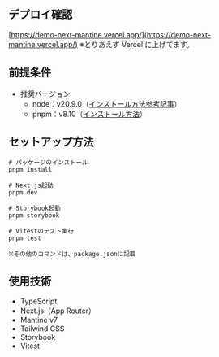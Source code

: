 ## デプロイ確認

[https://demo-next-mantine.vercel.app/](https://demo-next-mantine.vercel.app/)
※とりあえず Vercel に上げてます。

## 前提条件

- 推奨バージョン
  - node：v20.9.0（[インストール方法参考記事](https://kinsta.com/jp/blog/how-to-install-node-js/)）
  - pnpm：v8.10（[インストール方法](https://pnpm.io/ja/installation)）

## セットアップ方法

```
# パッケージのインストール
pnpm install

# Next.js起動
pnpm dev

# Storybook起動
pnpm storybook

# Vitestのテスト実行
pnpm test

※その他のコマンドは、package.jsonに記載
```

## 使用技術

- TypeScript
- Next.js（App Router）
- Mantine v7
- Tailwind CSS
- Storybook
- Vitest
